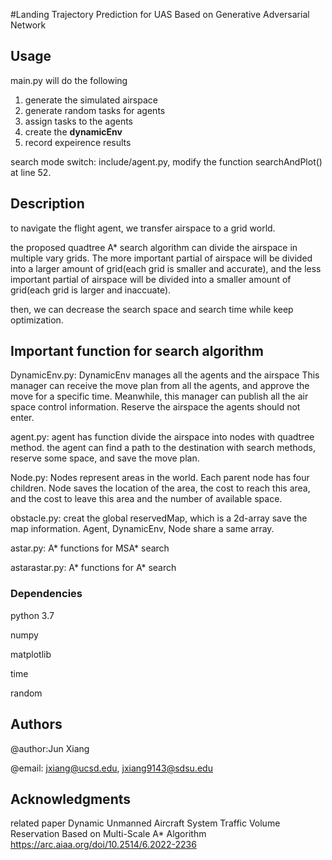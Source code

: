 #Landing Trajectory Prediction for UAS Based on Generative Adversarial Network
## Usage
main.py will do the following
1. generate the simulated airspace
2. generate random tasks for agents
3. assign tasks to the agents
4. create the **dynamicEnv**
5. record expeirence results

search mode switch:
include/agent.py, modify the function searchAndPlot() at line 52. 
## Description
to navigate the flight agent, we transfer airspace to a grid world. 

the proposed quadtree A* search algorithm can divide the airspace in multiple vary grids. The more important partial of airspace will be divided into a larger amount of grid(each grid is smaller and accurate), and the less important partial of airspace will be divided into a smaller amount of grid(each grid is larger and inaccuate). 

then, we can decrease the search space and search time while keep optimization. 


## Important function for search algorithm
DynamicEnv.py: DynamicEnv manages all the agents and the airspace
This manager can receive the move plan from all the agents, and approve the move for a specific time. 
Meanwhile, this manager can publish all the air space control information. Reserve the airspace the agents should not enter.

agent.py: agent has function divide the airspace into nodes with quadtree method. the agent can find a path to the destination with search methods, reserve some space, and save the move plan.

Node.py: Nodes represent areas in the world. Each parent node has four children.  Node saves the location of the area, the cost to reach this area, and the cost to leave this area and the number of available space.

obstacle.py: creat the global reservedMap, which is a 2d-array save the map information. Agent, DynamicEnv, Node share a same array.

astar.py: A* functions for MSA* search

astarastar.py: A* functions for A* search


### Dependencies
python 3.7

numpy

matplotlib

time

random

## Authors

@author:Jun Xiang 

@email: jxiang@ucsd.edu, jxiang9143@sdsu.edu 



## Acknowledgments
related paper
Dynamic Unmanned Aircraft System Traffic Volume Reservation Based on Multi-Scale A* Algorithm 
https://arc.aiaa.org/doi/10.2514/6.2022-2236
